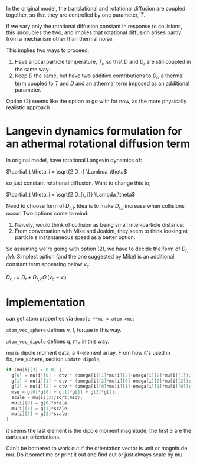In the original model, the translational and rotational diffusion are coupled together, so that they are controlled by one parameter, $T$.

If we vary only the rotational diffusion constant in response to collisions, this uncouples the two, and implies that rotational diffusion arises partly from a mechanism other than thermal noise.

This implies two ways to proceed:

1. Have a local particle temperature, $T_i$, so that $D$ and $D_r$ are still coupled in the same way.
2. Keep $D$ the same, but have two additive contributions to $D_r$, a thermal term coupled to $T$ and $D$ and an athermal term imposed as an additional parameter.

Option (2) seems like the option to go with for now, as the more physically realistic approach

# Langevin dynamics formulation for an athermal rotational diffusion term

In original model, have rotational Langevin dynamics of:

$\partial_t \theta_i = \sqrt{2 D_r} \Lambda_\theta$

so just constant rotational diffusion. Want to change this to,

$\partial_t \theta_i = \sqrt{2 D_{r, i}} \Lambda_\theta$

Need to choose form of $D_{r, i}$. Idea is to make $D_{r, i}$ increase when collisions occur. Two options come to mind: 

1. Naively, would think of collision as being small inter-particle distance.
2. From conversation with Mike and Joakim, they seem to think looking at particle's instantaneous speed as a better option.

So assuming we're going with option (2), we have to decide the form of $D_{r, i}(v)$. Simplest option (and the one suggested by Mike) is an additional constant term appearing below $v_c$:

$D_{r, i} = D_{r} + D_{r, c} \Theta \, (v_c - v_i)$

# Implementation

can get atom properties via `double **mu = atom->mu`;

`atom_vec_sphere` defines v, f, torque in this way.

`atom_vec_dipole` defines q, mu in this way.

mu is dipole moment data, a 4-element array. From how it's used in fix_nve_sphere, section `update dipole`,

```C++
if (mu[i][3] > 0.0) {
  g[0] = mu[i][0] + dtv * (omega[i][1]*mu[i][2]-omega[i][2]*mu[i][1]);
  g[1] = mu[i][1] + dtv * (omega[i][2]*mu[i][0]-omega[i][0]*mu[i][2]);
  g[2] = mu[i][2] + dtv * (omega[i][0]*mu[i][1]-omega[i][1]*mu[i][0]);
  msq = g[0]*g[0] + g[1]*g[1] + g[2]*g[2];
  scale = mu[i][3]/sqrt(msq);
  mu[i][0] = g[0]*scale;
  mu[i][1] = g[1]*scale;
  mu[i][2] = g[2]*scale;
}
```

it seems the last element is the dipole moment magnitude; the first 3 are the cartesian orientations.

Can't be bothered to work out if the orientation vector is unit or magnitude mu. Do it sometime or print it out and find out or just always scale by mu.
